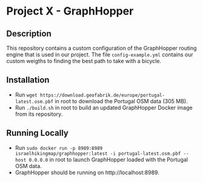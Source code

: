 # Project X - GraphHopper

## Description

This repository contains a custom configuration of the GraphHopper routing engine that is used in our project. The file `config-example.yml` contains our custom weigths to finding the best path to take with a bicycle.

## Installation

- Run `wget https://download.geofabrik.de/europe/portugal-latest.osm.pbf` in root to download the Portugal OSM data (305 MB).
- Run `./build.sh` in root to build an updated GraphHopper Docker image from its repository.

## Running Locally

- Run `sudo docker run -p 8989:8989 israelhikingmap/graphhopper:latest -i portugal-latest.osm.pbf --host 0.0.0.0` in root to launch GraphHopper loaded with the Portugal OSM data.
- GraphHopper should be running on http://localhost:8989.

